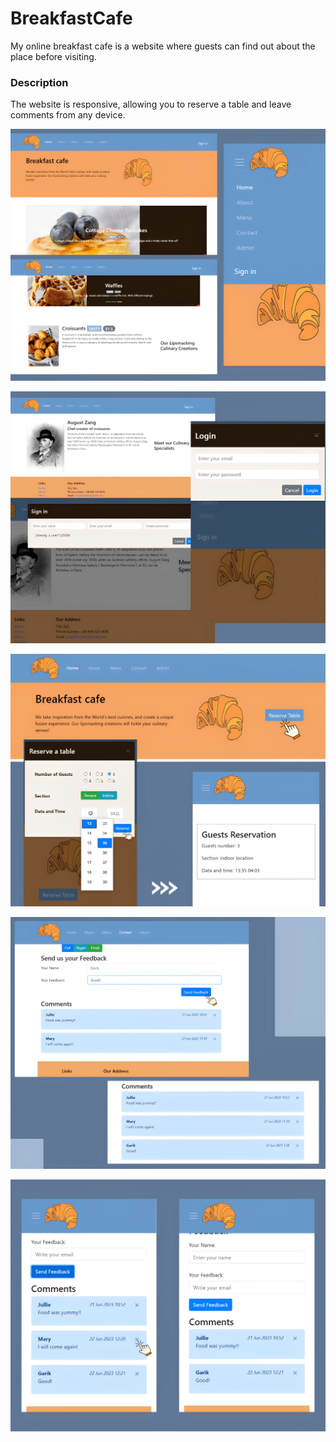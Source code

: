 # BreakfastCafe
My online breakfast cafe is a website where guests can find out about the place before visiting.
### Description
The website is responsive, allowing you to reserve a table and leave comments from any device.

![alt text](https://github.com/Anastasiiiii/BreakfastCafe/blob/main/img/1%20(3).png)

![alt text](https://github.com/Anastasiiiii/BreakfastCafe/blob/main/img/2%20(1).png)

![alt text](https://github.com/Anastasiiiii/BreakfastCafe/blob/main/img/3%20(1).png)

![alt text](https://github.com/Anastasiiiii/BreakfastCafe/blob/main/img/4%20(1).png)

![alt text](https://github.com/Anastasiiiii/BreakfastCafe/blob/main/img/5%20(1).png)
